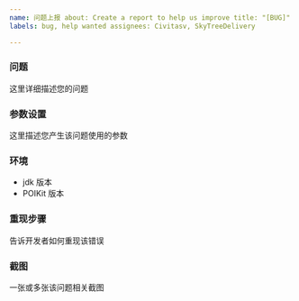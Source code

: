 ```yaml
---
name: 问题上报 about: Create a report to help us improve title: "[BUG]"
labels: bug, help wanted assignees: Civitasv, SkyTreeDelivery

---
```


### 问题

这里详细描述您的问题

### 参数设置

这里描述您产生该问题使用的参数

### 环境

* jdk 版本
* POIKit 版本

### 重现步骤

告诉开发者如何重现该错误

### 截图

一张或多张该问题相关截图
